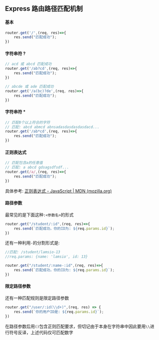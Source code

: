 ## Express 路由路径匹配机制
#### 基本
```js
router.get('/',(req, res)=>{
	res.send("匹配成功");
})
```

#### 字符串符 ?
```js
// acd 或 abcd 匹配成功
router.get('/ab?cd',(req, res)=>{
	res.send("匹配成功");
})
```

```js
// abcde 或 ade 匹配成功
router.get('/a(bc)?de',(req, res)=>{
	res.send("匹配成功");
})
```

#### 字符串符 *
```js
// 匹配0个以上符合的字符
// 匹配: abcd abmcd abnsadasdasdasdasdacd...
router.get('/ab*cd',(req, res)=>{
	res.send("匹配成功");
})
```

#### 正则表达式
```js
// 匹配包含a的任意值
// 匹配: a abcd gdsagsdfsdf...
router.get(/a/,(req, res)=>{
	res.send("匹配成功");
})
```

具体参考: [正则表达式 - JavaScript | MDN (mozilla.org)](https://developer.mozilla.org/zh-CN/docs/Web/JavaScript/Guide/Regular_Expressions)

#### 路径参数
最常见的是下面这种`:<参数名>`的形式
```js
router.get("/student/:id",(req, res)=>{
	res.send(`匹配成功，你的ID为: ${req.params.id}`);
})
```

还有一种利用`-`的分割形式是:
```js
//匹配: /student/lamsio-13
//req.params: {name: 'lamsio', id: 13}

router.get("/student/:name-:id",(req, res)=>{
	res.send(`匹配成功，你的ID为: ${req.params.id}`);
})
```

#### 限定路径参数
还有一种匹配规则是限定路径参数
```js
router.get("/user/:id(\\d+)",(req, res) => {  
    res.send(`你的用户ID是: ${req.params.id}`);  
})
```

在路径参数后用`()`包含正则匹配要求，但切记由于本身在字符串中因此要用`\\`进行符号反译，上述代码仅可匹配数字